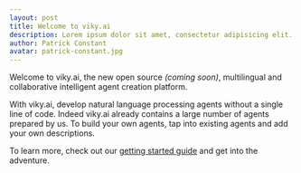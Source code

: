 ```yaml
---
layout: post
title: Welcome to viky.ai
description: Lorem ipsum dolor sit amet, consectetur adipisicing elit.
author: Patrick Constant
avatar: patrick-constant.jpg
---
```


Welcome to viky.ai, the new open source _(coming soon)_, multilingual and collaborative intelligent agent creation platform.

<!--keep reading-->

With viky.ai, develop natural language processing agents without a single line of code. Indeed viky.ai already contains a large number of agents prepared by us. To build your own agents, tap into existing agents and add your own descriptions.

To learn more, check out our [getting started guide](/doc/guides/getting-started/) and get into the adventure.
